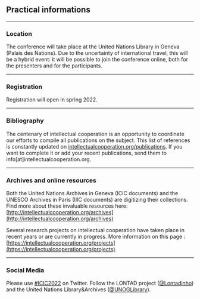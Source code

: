 ## Practical informations

---

### Location

The conference will take place at the United Nations Library in Geneva (Palais des Nations). Due to the uncertainty of international travel, this will be a hybrid event: it will be possible to join the conference online, both for the presenters and for the participants. 

---

### Registration

Registration will open in spring 2022. 

---

### Bibliography

The centenary of intellectual cooperation is an opportunity to coordinate our efforts to compile all publications on the subject. This list of references is constantly updated on [intellectualcooperation.org/publications](http://intellectualcooperation.org/publications). If you want to complete it or add your recent publications, send them to info[at]intellectualcooperation.org. 

---

### Archives and online resources

Both the United Nations Archives in Geneva (ICIC documents) and the UNESCO Archives in Paris (IIIC documents) are digitizing their collections. Find more about these invaluable resources here: [http://intellectualcooperation.org/archives](http://intellectualcooperation.org/archives)

Several research projects on intellectual cooperation have taken place in recent years or are currently in progress. More information on this page : [https://intellectualcooperation.org/projects](https://intellectualcooperation.org/projects)

---

### Social Media

Please use [#ICIC2022](https://twitter.com/search?q=%23ICIC2022&src=typed_query&f=live) on Twitter. Follow the LONTAD project ([@Lontadinho](https://twitter.com/lontadinho)) and the United Nations Library&Archives ([@UNOGLibrary](https://twitter.com/UNOGLibrary)). 

